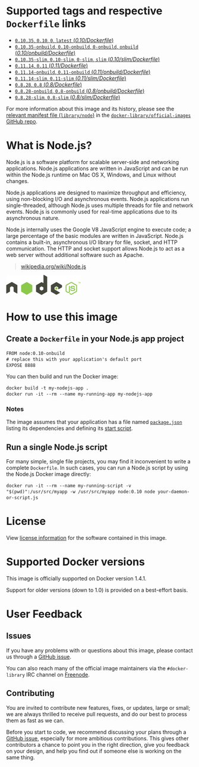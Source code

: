 # Supported tags and respective `Dockerfile` links

- [`0.10.35`, `0.10`, `0`, `latest` (*0.10/Dockerfile*)](https://github.com/docker-library/node/blob/a672ac6b898963aae94f25c5fb5cb64efd6c1ba4/0.10/Dockerfile)
- [`0.10.35-onbuild`, `0.10-onbuild`, `0-onbuild`, `onbuild` (*0.10/onbuild/Dockerfile*)](https://github.com/docker-library/node/blob/c91ccfb473556858d42a2ae32ebe24d8263690a4/0.10/onbuild/Dockerfile)
- [`0.10.35-slim`, `0.10-slim`, `0-slim`, `slim` (*0.10/slim/Dockerfile*)](https://github.com/docker-library/node/blob/a672ac6b898963aae94f25c5fb5cb64efd6c1ba4/0.10/slim/Dockerfile)
- [`0.11.14`, `0.11` (*0.11/Dockerfile*)](https://github.com/docker-library/node/blob/a672ac6b898963aae94f25c5fb5cb64efd6c1ba4/0.11/Dockerfile)
- [`0.11.14-onbuild`, `0.11-onbuild` (*0.11/onbuild/Dockerfile*)](https://github.com/docker-library/node/blob/ac05e7f96c477223f0d2da1817e84403363a65e8/0.11/onbuild/Dockerfile)
- [`0.11.14-slim`, `0.11-slim` (*0.11/slim/Dockerfile*)](https://github.com/docker-library/node/blob/a672ac6b898963aae94f25c5fb5cb64efd6c1ba4/0.11/slim/Dockerfile)
- [`0.8.28`, `0.8` (*0.8/Dockerfile*)](https://github.com/docker-library/node/blob/a672ac6b898963aae94f25c5fb5cb64efd6c1ba4/0.8/Dockerfile)
- [`0.8.28-onbuild`, `0.8-onbuild` (*0.8/onbuild/Dockerfile*)](https://github.com/docker-library/node/blob/ac05e7f96c477223f0d2da1817e84403363a65e8/0.8/onbuild/Dockerfile)
- [`0.8.28-slim`, `0.8-slim` (*0.8/slim/Dockerfile*)](https://github.com/docker-library/node/blob/a672ac6b898963aae94f25c5fb5cb64efd6c1ba4/0.8/slim/Dockerfile)

For more information about this image and its history, please see the [relevant
manifest file
(`library/node`)](https://github.com/docker-library/official-images/blob/master/library/node)
in the [`docker-library/official-images` GitHub
repo](https://github.com/docker-library/official-images).

# What is Node.js?

Node.js is a software platform for scalable server-side and networking
applications. Node.js applications are written in JavaScript and can be run
within the Node.js runtime on Mac OS X, Windows, and Linux without changes.

Node.js applications are designed to maximize throughput and efficiency, using
non-blocking I/O and asynchronous events. Node.js applications run
single-threaded, although Node.js uses multiple threads for file and network
events. Node.js is commonly used for real-time applications due to its
asynchronous nature.

Node.js internally uses the Google V8 JavaScript engine to execute code; a large
percentage of the basic modules are written in JavaScript. Node.js contains a
built-in, asynchronous I/O library for file, socket, and HTTP communication. The
HTTP and socket support allows Node.js to act as a web server without additional
software such as Apache.

> [wikipedia.org/wiki/Node.js](https://en.wikipedia.org/wiki/Node.js)

![logo](https://raw.githubusercontent.com/docker-library/docs/master/node/logo.png)

# How to use this image

## Create a `Dockerfile` in your Node.js app project

    FROM node:0.10-onbuild
    # replace this with your application's default port
    EXPOSE 8888

You can then build and run the Docker image:

    docker build -t my-nodejs-app .
    docker run -it --rm --name my-running-app my-nodejs-app

### Notes

The image assumes that your application has a file named
[`package.json`](https://www.npmjs.org/doc/json.html) listing its dependencies
and defining its [start
script](https://www.npmjs.org/doc/misc/npm-scripts.html#default-values).

## Run a single Node.js script

For many simple, single file projects, you may find it inconvenient to write a
complete `Dockerfile`. In such cases, you can run a Node.js script by using the
Node.js Docker image directly:

    docker run -it --rm --name my-running-script -v "$(pwd)":/usr/src/myapp -w /usr/src/myapp node:0.10 node your-daemon-or-script.js

# License

View [license information](https://github.com/joyent/node/blob/master/LICENSE)
for the software contained in this image.

# Supported Docker versions

This image is officially supported on Docker version 1.4.1.

Support for older versions (down to 1.0) is provided on a best-effort basis.

# User Feedback

## Issues

If you have any problems with or questions about this image, please contact us
 through a [GitHub issue](https://github.com/docker-library/node/issues).

You can also reach many of the official image maintainers via the
`#docker-library` IRC channel on [Freenode](https://freenode.net).

## Contributing

You are invited to contribute new features, fixes, or updates, large or small;
we are always thrilled to receive pull requests, and do our best to process them
as fast as we can.

Before you start to code, we recommend discussing your plans 
through a [GitHub issue](https://github.com/docker-library/node/issues), especially for more ambitious
contributions. This gives other contributors a chance to point you in the right
direction, give you feedback on your design, and help you find out if someone
else is working on the same thing.

